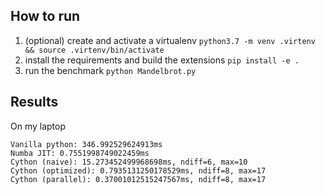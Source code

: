 ## How to run

1. (optional) create and activate a virtualenv `python3.7 -m venv .virtenv && source .virtenv/bin/activate`
2. install the requirements and build the extensions `pip install -e .`
3. run the benchmark `python Mandelbrot.py`

## Results

On my laptop

```
Vanilla python: 346.992529624913ms
Numba JIT: 0.7551998749022459ms
Cython (naive): 15.273452499968698ms, ndiff=6, max=10
Cython (optimized): 0.7935131250178529ms, ndiff=8, max=17
Cython (parallel): 0.37001012515247567ms, ndiff=8, max=17
```